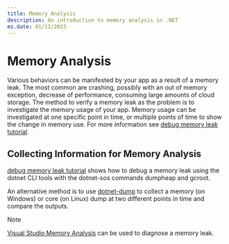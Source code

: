 ```yaml
---
title: Memory Analysis
description: An introduction to memory analysis in .NET
ms.date: 01/11/2023
---
```


# Memory Analysis

Various behaviors can be manifested by your app as a result of a memory leak. The most common are crashing, possibly with an out of memory exception, decrease of performance, consuming large amounts of cloud storage. The method to verify a memory leak as the problem is to investigate the memory usage of your app. Memory usage can be investigated at one specific point in time, or multiple points of time to show the change in memory use. For more information see [debug memory leak tutorial](debug-memory-leak.md).

## Collecting Information for Memory Analysis

[debug memory leak tutorial](debug-memory-leak.md) shows how to debug a memory leak using the dotnet CLI tools with the dotnet-sos commands dumpheap and gcroot.

An alternative method is to use [dotnet-dump](dotnet-dump.md) to collect a memory (on Windows) or core (on Linux) dump at two different points in time and compare the outputs.

>[!NOTE]
> [Visual Studio Memory Analysis](/visualstudio-docs/docs/profiling/analyze-memory-usage.md) can be used to diagnose a memory leak.
